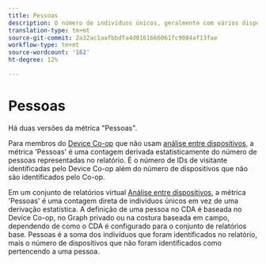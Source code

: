 ```yaml
---
title: Pessoas
description: O número de indivíduos únicos, geralmente com vários dispositivos.
translation-type: tm+mt
source-git-commit: 2a32ac1aafbbdfa4d0161666061fc9084af13fae
workflow-type: tm+mt
source-wordcount: '162'
ht-degree: 12%

---
```



# Pessoas

Há duas versões da métrica &quot;Pessoas&quot;.

Para membros do [Device Co-op](https://docs.adobe.com/content/help/pt-BR/device-co-op/using/data/people.html) que não usam [análise entre dispositivos](../cda/overview.md), a métrica &#39;Pessoas&#39; é uma contagem derivada estatisticamente do número de pessoas representadas no relatório. É o número de IDs de visitante identificadas pelo Device Co-op além do número de dispositivos que não são identificados pelo Co-op.

Em um conjunto de relatórios virtual [Análise entre dispositivos](../cda/overview.md), a métrica &#39;Pessoas&#39; é uma contagem direta de indivíduos únicos em vez de uma derivação estatística. A definição de uma pessoa no CDA é baseada no Device Co-op, no Graph privado ou na costura baseada em campo, dependendo de como o CDA é configurado para o conjunto de relatórios base. Pessoas é a soma dos indivíduos que foram identificados no relatório, mais o número de dispositivos que não foram identificados como pertencendo a uma pessoa.
